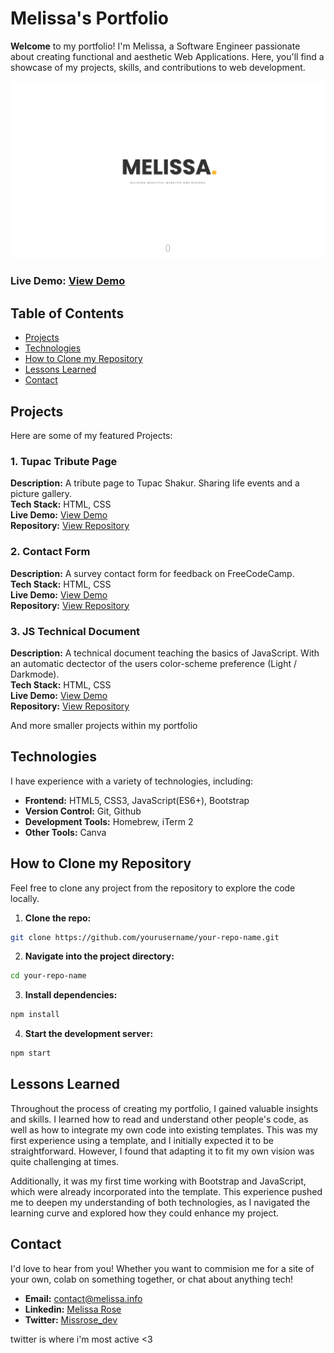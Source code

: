 # Melissa's Portfolio

**Welcome** to my portfolio! I'm Melissa, a Software Engineer passionate about creating functional and aesthetic Web Applications. Here, you'll find a showcase of my projects, skills, and contributions to web development.

![Portfolio Screenshot](img/homepage-screenshot.png)

### Live Demo: [View Demo](https://melissarose.info)

## Table of Contents
- [Projects](#projects)
- [Technologies](#technologies)
- [How to Clone my Repository](#how-to-clone-my-repository)
- [Lessons Learned](#lessons-learned)
- [Contact](#contact)

## Projects

Here are some of my featured Projects:

### 1. Tupac Tribute Page
**Description:** A tribute page to Tupac Shakur. Sharing life events and a picture gallery.<br>
**Tech Stack:** HTML, CSS<br>
**Live Demo:** [View Demo]() <!-- ? INSERT LINK HERE --><br>
**Repository:** [View Repository]() <!-- ? insert link here --><br>

### 2. Contact Form
**Description:** A survey contact form for feedback on FreeCodeCamp.<br>
**Tech Stack:** HTML, CSS<br>
**Live Demo:** [View Demo]() <!-- ? INSERT LINK HERE --><br>
**Repository:** [View Repository]() <!-- ? insert link here --><br>

### 3. JS Technical Document
**Description:** A technical document teaching the basics of JavaScript. With an automatic dectector of the users color-scheme preference (Light / Darkmode).<br>
**Tech Stack:** HTML, CSS<br>
**Live Demo:** [View Demo]() <!-- ? INSERT LINK HERE --><br>
**Repository:** [View Repository]() <!-- ? insert link here --><br>

And more smaller projects within my portfolio 

## Technologies

I have experience with a variety of technologies, including:
- **Frontend:** HTML5, CSS3, JavaScript(ES6+), Bootstrap
- **Version Control:** Git, Github
- **Development Tools:** Homebrew, iTerm 2
- **Other Tools:** Canva

## How to Clone my Repository

Feel free to clone any project from the repository to explore the code locally.

1. **Clone the repo:**
```bash
git clone https://github.com/yourusername/your-repo-name.git 
```

2. **Navigate into the project directory:**
```bash
cd your-repo-name
```

3. **Install dependencies:**
```bash
npm install
```

4. **Start the development server:**
```bash
npm start
```
## Lessons Learned

Throughout the process of creating my portfolio, I gained valuable insights and skills. I learned how to read and understand other people's code, as well as how to integrate my own code into existing templates. This was my first experience using a template, and I initially expected it to be straightforward. However, I found that adapting it to fit my own vision was quite challenging at times.

Additionally, it was my first time working with Bootstrap and JavaScript, which were already incorporated into the template. This experience pushed me to deepen my understanding of both technologies, as I navigated the learning curve and explored how they could enhance my project.

## Contact

I'd love to hear from you! Whether you want to commision me for a site of your own, colab on something together, or chat about anything tech!

- **Email:** [contact@melissa.info](contact@melissa.info)
- **Linkedin:** [Melissa Rose](https://linkedin.com/in/melissaphyn)
- **Twitter:** [Missrose_dev](https://twitter.com/missrose_dev) 

twitter is where i'm most active <3
